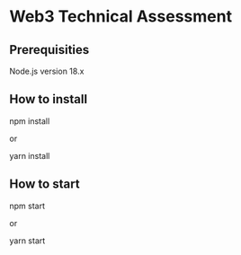 # Web3 Technical Assessment

## Prerequisities

 Node.js version 18.x

 ## How to install

 npm install

 or 

 yarn install

 ## How to start

 npm start

 or 

 yarn start
